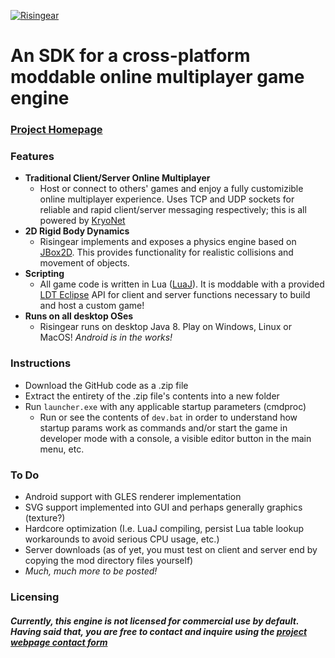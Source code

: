 [![Risingear](https://risingear.com/images/risingear_logo.png "Risingear")](http://risingear.com "Risingear")

# **An SDK for a cross-platform moddable online multiplayer game engine**


### [Project Homepage](http://risingear.com "Project Website")


### Features

- **Traditional Client/Server Online Multiplayer**
  - Host or connect to others' games and enjoy a fully customizible online multiplayer experience. Uses TCP and UDP sockets for reliable and rapid client/server messaging respectively; this is all powered by [KryoNet](https://github.com/EsotericSoftware/kryonet "KryoNet")
- **2D Rigid Body Dynamics**
  - Risingear implements and exposes a physics engine based on [JBox2D](http://www.jbox2d.org/ "JBox2D"). This provides functionality for realistic collisions and movement of objects.
- **Scripting**
  - All game code is written in Lua ([LuaJ](https://github.com/luaj/luaj "LuaJ")). It is moddable with a provided [LDT Eclipse](https://www.eclipse.org/ldt/ "LDT Eclipse") API for client and server functions necessary to build and host a custom game!
- **Runs on all desktop OSes**
  - Risingear runs on desktop Java 8. Play on Windows, Linux or MacOS!
*Android is in the works!*

### Instructions

 - Download the GitHub code as a .zip file
 - Extract the entirety of the .zip file's contents into a new folder
 - Run `launcher.exe` with any applicable startup parameters (cmdproc)
   - Run or see the contents of `dev.bat` in order to understand how startup params work as commands and/or start the game in developer mode with a console, a visible editor button in the main menu, etc.

### To Do
 - Android support with GLES renderer implementation
 - SVG support implemented into GUI and perhaps generally graphics (texture?)
 - Hardcore optimization (I.e. LuaJ compiling, persist Lua table lookup workarounds to avoid serious CPU usage, etc.)
 - Server downloads (as of yet, you must test on client and server end by copying the mod directory files yourself)
 - *Much, much more to be posted!*

### Licensing
##### Currently, this engine is not licensed for commercial use by default. Having said that, you are free to contact and inquire using the [project webpage contact form](https://risingear.com/#contact "project webpage contact form")
